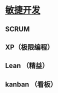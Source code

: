 # [敏捷开发][agile]

## SCRUM

## XP（极限编程）

## Lean （精益）

## kanban （看板）

[agile]: https://zhuanlan.zhihu.com/p/35491230
